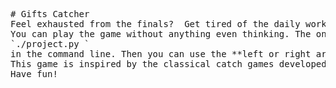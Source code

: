 <pre> 
# Gifts Catcher
Feel exhausted from the finals?  Get tired of the daily work? Can't wait to celebrate Christmas after Thanksgiving?  "Gifts catcher" is a good choice!
You can play the game without anything even thinking. The only thing you need to do is "clone" the folder "My_project" and type 
`./project.py `
in the command line. Then you can use the **left or right arrow key** to control the direction of the "sock" and catch as many "falling gifts" as possible. The initial lives are 3, that means you have THREE chances to miss the "falling gifts".
This game is inspired by the classical catch games developed by the "pygame" module. I included the Christmas elements to make a basic game have more fun. 
Have fun!
